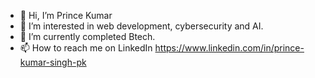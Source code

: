 - 👋 Hi, I’m Prince Kumar
- 👀 I’m interested in web development, cybersecurity and AI.
- 🌱 I’m currently completed Btech.
- 📫 How to reach me on LinkedIn https://www.linkedin.com/in/prince-kumar-singh-pk

<!---
kumarprincepk/kumarprincepk is a ✨ special ✨ repository because its `README.md` (this file) appears on your GitHub profile.
You can click the Preview link to take a look at your changes.
--->
